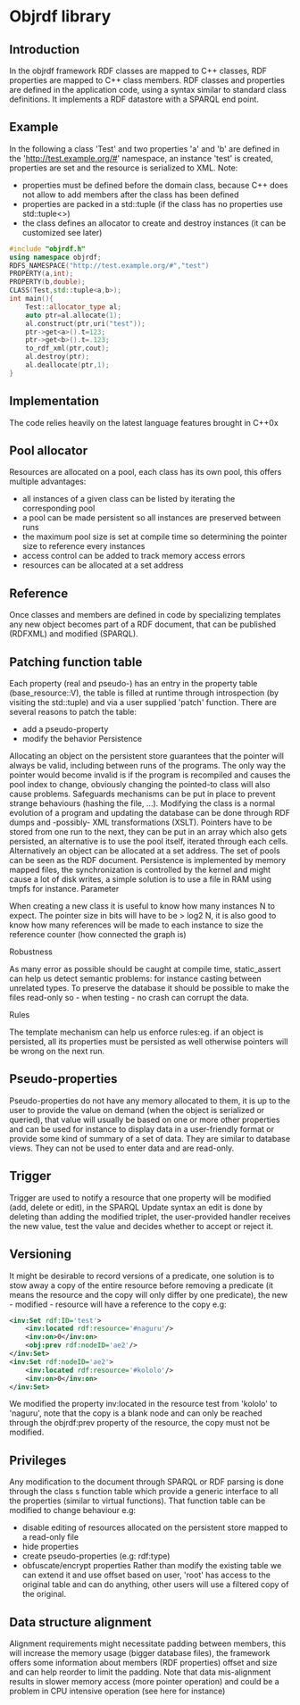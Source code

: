 # Objrdf library
## Introduction
In the objrdf framework RDF classes are mapped to C++ classes, RDF properties are mapped to C++ class members. 
RDF classes and properties are defined in the application code, using a syntax similar to standard class definitions.
It implements a RDF datastore with a SPARQL end point.

## Example
In the following a class 'Test' and two properties 'a' and 'b' are defined in the 'http://test.example.org/#' namespace, an instance 'test' is created, properties are set and the resource is serialized to XML. Note: 
* properties must be defined before the domain class, because C++ does not allow to add members after the class has been defined	
* properties are packed in a std::tuple (if the class has no properties use std::tuple<>)
* the class defines an allocator to create and destroy instances (it can be customized see later)

```cpp
#include "objrdf.h"
using namespace objrdf;
RDFS_NAMESPACE("http://test.example.org/#","test")
PROPERTY(a,int);
PROPERTY(b,double);
CLASS(Test,std::tuple<a,b>);
int main(){
	Test::allocator_type al;
	auto ptr=al.allocate(1);
	al.construct(ptr,uri("test"));
	ptr->get<a>().t=123;
	ptr->get<b>().t=.123;
	to_rdf_xml(ptr,cout);
	al.destroy(ptr);
	al.deallocate(ptr,1);
}
```
## Implementation
The code relies heavily on the latest language features brought in C++0x

## Pool allocator

Resources are allocated on a pool, each class has its own pool, this offers multiple advantages:
* all instances of a given class can be listed by iterating the corresponding pool
* a pool can be made persistent so all instances are preserved between runs
* the maximum pool size is set at compile time so determining the pointer size to reference every instances 
* access control can be added to track memory access errors
* resources can be allocated at a set address

## Reference

Once classes and members are defined in code by specializing templates any new object becomes part of a RDF document, that can be published (RDFXML) and modified (SPARQL).

## Patching function table

Each property (real and pseudo-) has an entry in the property table (base_resource::V), the table is filled at runtime through introspection (by visiting the std::tuple) and via a user supplied 'patch' function. There are several reasons to patch the table:
* add a pseudo-property
* modify the behavior
Persistence

Allocating an object on the persistent store guarantees that the pointer will always be valid, including between runs of the programs.
The only way the pointer would become invalid is if the program is recompiled and causes the pool index to change, obviously changing the pointed-to class will also cause problems.
Safeguards mechanisms can be put in place to prevent strange behaviours (hashing the file, ...).
Modifying the class is a normal evolution of a program and updating the database can be done through RDF dumps and -possibly- XML transformations (XSLT).
Pointers have to be stored from one run to the next, they can be put in an array which also gets persisted, an alternative is to use the pool itself, iterated through each cells.
Alternatively an object can be allocated at a set address.
The set of pools can be seen as the RDF document.
Persistence is implemented by memory mapped files, the synchronization is controlled by the kernel and might cause a lot of disk writes, a simple solution is to use a file in RAM using tmpfs for instance.
Parameter

When creating a new class it is useful to know how many instances N to expect.
The pointer size in bits will have to be > log2 N, it is also good to know how many references will be made to each instance to size the reference counter (how connected the graph is)

Robustness

As many error as possible should be caught at compile time, static_assert can help us detect semantic problems: for instance casting between unrelated types.
To preserve the database it should be possible to make the files read-only so - when testing - no crash can corrupt the data.

Rules

The template mechanism can help us enforce rules:eg. if an object is persisted, all its properties must be persisted as well otherwise pointers will be wrong on the next run.

## Pseudo-properties

Pseudo-properties do not have any memory allocated to them, it is up to the user to provide the value on demand (when the object is serialized or queried), that value will usually be based on one or more other properties and can be used for instance to display data in a user-friendly format or provide some kind of summary of a set of data. They are similar to database views. They can not be used to enter data and are read-only.

## Trigger

Trigger are used to notify a resource that one property will be modified (add, delete or edit), in the SPARQL Update syntax an edit is done by deleting than adding the modified triplet, the user-provided handler receives the new value, test the value and decides whether to accept or reject it.

## Versioning

It might be desirable to record versions of a predicate, one solution is to stow away a copy of the entire resource before removing a predicate (it means the resource and the copy will only differ by one predicate), the new - modified - resource will have a reference to the copy e.g:
```xml
<inv:Set rdf:ID='test'>
	<inv:located rdf:resource='#naguru'/>
	<inv:on>0</inv:on>
	<obj:prev rdf:nodeID='ae2'/>
</inv:Set>
<inv:Set rdf:nodeID='ae2'>
	<inv:located rdf:resource='#kololo'/>
	<inv:on>0</inv:on>
</inv:Set>
```
We modified the property inv:located in the resource test from 'kololo' to 'naguru', note that the copy is a blank node and can only be reached through the objrdf:prev property of the resource, the copy must not be modified.

## Privileges

Any modification to the document through SPARQL or RDF parsing is done through the class s function table which provide a generic interface to all the properties (similar to virtual functions). That function table can be modified to change behaviour e.g:
* disable editing of resources allocated on the persistent store mapped to a read-only file 
* hide properties 	
* create pseudo-properties (e.g: rdf:type)
* obfuscate/encrypt properties
Rather than modify the existing table we can extend it and use offset based on user, 'root' has access to the original table and can do anything, other users will use a filtered copy of the original.  

## Data structure alignment
Alignment requirements might necessitate padding between members, this will increase the memory usage (bigger database files), the framework offers some information about members (RDF properties) offset and size and can help reorder to limit the padding. Note that data mis-alignment results in slower memory access (more pointer operation) and could be a problem in CPU intensive operation (see here for instance)



